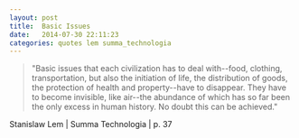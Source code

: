 ```yaml
---
layout: post
title:  Basic Issues
date:   2014-07-30 22:11:23
categories: quotes lem summa_technologia
---
```


>"Basic issues that each civilization has to deal with--food, clothing, transportation, but also the initiation of life, the distribution of goods, the protection of health and property--have to disappear. They have to become invisible, like air--the abundance of which has so far been the only excess in human history. No doubt this can be achieved."

Stanislaw Lem | Summa Technologia | p. 37


[jekyll-gh]: https://github.com/mojombo/jekyll
[jekyll]:    http://jekyllrb.com
